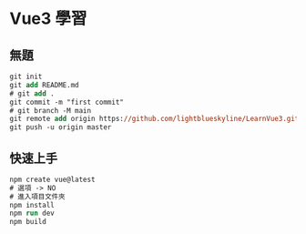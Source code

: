 # Vue3 學習

## 無題

```ps
git init
git add README.md
# git add .
git commit -m "first commit"
# git branch -M main
git remote add origin https://github.com/lightblueskyline/LearnVue3.git
git push -u origin master
```

## 快速上手

```ps
npm create vue@latest
# 選項 -> NO
# 進入項目文件夾
npm install
npm run dev
npm build
```
